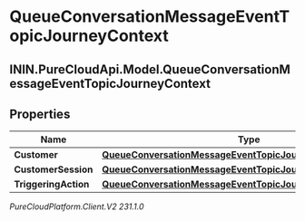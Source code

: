 # QueueConversationMessageEventTopicJourneyContext

## ININ.PureCloudApi.Model.QueueConversationMessageEventTopicJourneyContext

## Properties

|Name | Type | Description | Notes|
|------------ | ------------- | ------------- | -------------|
| **Customer** | [**QueueConversationMessageEventTopicJourneyCustomer**](QueueConversationMessageEventTopicJourneyCustomer) |  | [optional] |
| **CustomerSession** | [**QueueConversationMessageEventTopicJourneyCustomerSession**](QueueConversationMessageEventTopicJourneyCustomerSession) |  | [optional] |
| **TriggeringAction** | [**QueueConversationMessageEventTopicJourneyAction**](QueueConversationMessageEventTopicJourneyAction) |  | [optional] |



_PureCloudPlatform.Client.V2 231.1.0_
